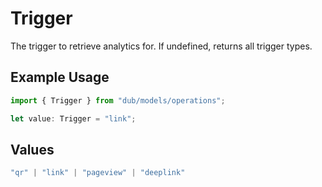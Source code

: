 # Trigger

The trigger to retrieve analytics for. If undefined, returns all trigger types.

## Example Usage

```typescript
import { Trigger } from "dub/models/operations";

let value: Trigger = "link";
```

## Values

```typescript
"qr" | "link" | "pageview" | "deeplink"
```